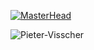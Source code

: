 [![MasterHead](https://imgs.search.brave.com/8LmxTafgMbmAFa0L6V4ZNntymmr5P2Ric9hah15SPB8/rs:fit:860:0:0/g:ce/aHR0cHM6Ly9zdDMu/ZGVwb3NpdHBob3Rv/cy5jb20vMTU3OTQ1/NC8xNzUwNi9pLzQ1/MC9kZXBvc2l0cGhv/dG9zXzE3NTA2ODQw/Mi1zdG9jay1waG90/by1zZXJ2ZXItcmFj/a3MtaW4tc2VydmVy/LXJvb20uanBn)](https://github.com/Pieter-Visscher)

<p><img align="center" src="https://github-readme-streak-stats.herokuapp.com/?user=Pieter-Visscher&" alt="Pieter-Visscher" /></p>
